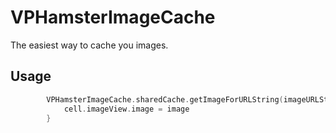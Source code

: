 # VPHamsterImageCache
The easiest way to cache you images. 

## Usage

```swift
        VPHamsterImageCache.sharedCache.getImageForURLString(imageURLString) { (image, url) -> () in
            cell.imageView.image = image
        }
```
